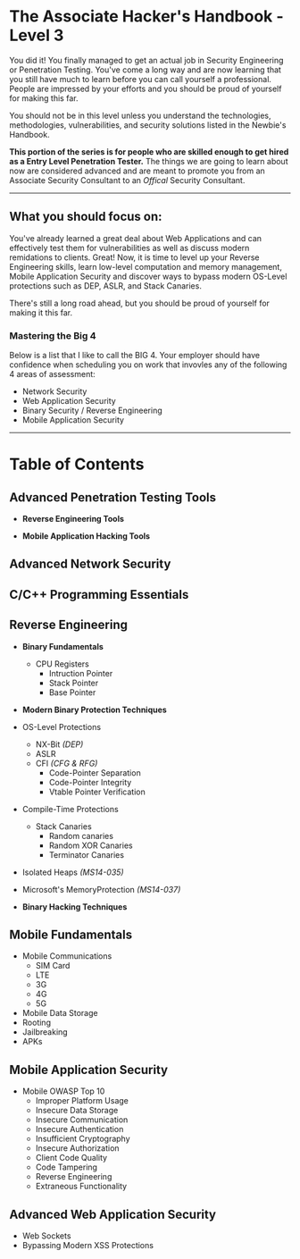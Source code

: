 # The Associate Hacker's Handbook - Level 3
You did it!  You finally managed to get an actual job in Security Engineering or Penetration Testing.  You've come a long way and are now learning that you still have much to learn before you can call yourself a professional.  People are impressed by your efforts and you should be proud of yourself for making this far.

You should not be in this level unless you understand the technologies, methodologies, vulnerabilities, and security solutions listed in the Newbie's Handbook.

**This portion of the series is for people who are skilled enough to get hired as a Entry Level Penetration Tester.**  The things we are going to learn about now are considered advanced and are meant to promote you from an Associate Security Consultant to an _Offical_ Security Consultant.

-------

## What you should focus on:
You've already learned a great deal about Web Applications and can effectively test them for vulnerabilities as well as discuss modern remidations to clients.  Great!  Now, it is time to level up your Reverse Engineering skills, learn low-level computation and memory management, Mobile Application Security and discover ways to bypass modern OS-Level protections such as DEP, ASLR, and Stack Canaries.

There's still a long road ahead, but you should be proud of yourself for making it this far.

### Mastering the Big 4
Below is a list that I like to call the BIG 4.  Your employer should have confidence when scheduling you on work that invovles any of the following 4 areas of assessment:
  * Network Security
  * Web Application Security
  * Binary Security / Reverse Engineering
  * Mobile Application Security
  
-------
# Table of Contents
## Advanced Penetration Testing Tools
 * **Reverse Engineering Tools**
 
 * **Mobile Application Hacking Tools**


## Advanced Network Security



## C/C++ Programming Essentials



## Reverse Engineering
 * **Binary Fundamentals**
   * CPU Registers
     * Intruction Pointer
     * Stack Pointer
     * Base Pointer
 
 * **Modern Binary Protection Techniques**
  * OS-Level Protections
    * NX-Bit _(DEP)_
    * ASLR
    * CFI _(CFG & RFG)_
      * Code-Pointer Separation
      * Code-Pointer Integrity
      * Vtable Pointer Verification
  * Compile-Time Protections
    * Stack Canaries
      * Random canaries
      * Random XOR Canaries
      * Terminator Canaries
  * Isolated Heaps _(MS14-035)_
  * Microsoft's MemoryProtection _(MS14-037)_
  
 * **Binary Hacking Techniques**
 


## Mobile Fundamentals
 * Mobile Communications
   * SIM Card
   * LTE
   * 3G
   * 4G
   * 5G
 * Mobile Data Storage
 * Rooting
 * Jailbreaking
 * APKs


## Mobile Application Security
 * Mobile OWASP Top 10
   * Improper Platform Usage
   * Insecure Data Storage
   * Insecure Communication
   * Insecure Authentication
   * Insufficient Cryptography
   * Insecure Authorization
   * Client Code Quality
   * Code Tampering
   * Reverse Engineering
   * Extraneous Functionality

 

## Advanced Web Application Security
 * Web Sockets
 * Bypassing Modern XSS Protections
 
